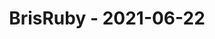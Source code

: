 ---
layout: post
title: BrisRuby - 2021-06-22
datetime: '2021-06-22T04:30:00-04:00'
name: BrisRuby
external_url: https://www.meetup.com/BrisRuby/events/dcjnplyccjbdc/
online_event: false
year_month: 2021-06
---
